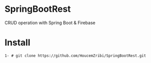 # SpringBootRest
CRUD operation with Spring Boot &amp; Firebase
# Install 
    1- # git clone https://github.com/HoucemZribi/SpringBootRest.git
